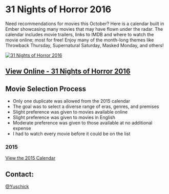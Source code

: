 # 31 Nights of Horror 2016
Need recommendations for movies this October? Here is a calendar built in Ember showcasing many movies that may have flown under the radar. The calendar includes movie trailers, links to IMDB and where to watch the movie online; most for free! Enjoy many of the month-long themes like Throwback Thursday, Supernatural Saturday, Masked Monday, and others!

[![31 Nights of Horror 2016](https://yuschick.github.io/31-Nights-of-Horror-2016/screenshot.jpg)](http://www.danyuschick.com/31-nights-of-horror/)

## [View Online - 31 Nights of Horror 2016](http://www.danyuschick.com/31-nights-of-horror/)

## Movie Selection Process
- Only one duplicate was allowed from the 2015 calendar
- The goal was to select a diverse range of eras, genres, and premises
- Slight preference was given to movies available online
- Slight preference was given to movies in English
- Moderate preference was given to those available at no additional expense
- I had to watch every movie before it could be on the list

### 2015
[View the 2015 Calendar](http://codepen.io/Yuschick/full/VvPrVp/)

## Contact:
[@Yuschick](http://www.twitter.com/yuschick)
